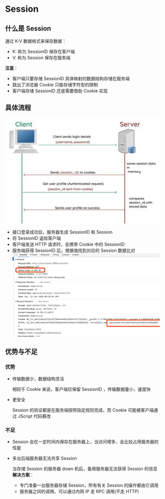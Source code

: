 # Session
## 什么是 Session
通过 K-V 数据格式来保存数据：
+ K: 称为 SessionID 保存在客户端
+ V: 称为 Session 保存在服务端

**注意**：
+ 客户端只要存储 SessionID 具体映射的数据结构存储在服务端
+ 跳出了浏览器 Cookie 只能存储字符型的限制
+ 客户端存储 SessionID 还是需要借助 Cookie 实现

## 具体流程
![session](./images/session.png)
+ 接口登录成功后，服务器生成 SessionID 和 Session
+ 将 SessionID 返给客户端
+ 客户端发送 HTTP 请求时，会携带 Cookie 中的 SessionID
+ 服务端获得 SessionID 后，根据值找到对应的 Session 数据比对
![session1](./images/session1.png)

## 优势与不足
### 优势
+ 传输数据少，数据结构灵活

    相较于 Cookie 来说，客户端仅保留 SessionID ，传输数据量小，速度快
    
+ 更安全
 
    Session 的验证都是在服务端按照指定规则完成，而 Cookie 可能被客户端通过 JScript 代码篡改
    
### 不足
+ Session 会在一定时间内保存在服务器上，当访问增多，会比较占用服务器的性能
+ 多台后端服务器无法共享 Session

    当存储 Session 的服务器 down 机后，备用服务器无法获得 Session 的信息
    **解决方案**：
    + 专门准备一台服务器存储 Session，所有有关 Session 的操作都由它调用
    + 服务器之间的调用，可以通过内网 IP 走 RPC 调用(不走 HTTP)
    


